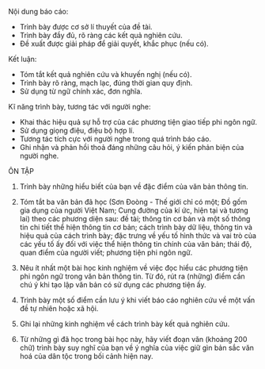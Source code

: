 Nội dung báo cáo:
- Trình bày được cơ sở lí thuyết của đề tài.
- Trình bày đầy đủ, rõ ràng các kết quả nghiên cứu.
- Đề xuất được giải pháp để giải quyết, khắc phục (nếu có).

Kết luận:
- Tóm tắt kết quả nghiên cứu và khuyến nghị (nếu có).
- Trình bày rõ ràng, mạch lạc, đúng thời gian quy định.
- Sử dụng từ ngữ chính xác, đơn nghĩa.

Kĩ năng trình bày, tương tác với người nghe:
- Khai thác hiệu quả sự hỗ trợ của các phương tiện giao tiếp phi ngôn ngữ.
- Sử dụng giọng điệu, điệu bộ hợp lí.
- Tương tác tích cực với người nghe trong quá trình báo cáo.
- Ghi nhận và phản hồi thoả đáng những câu hỏi, ý kiến phản biện của người nghe.

ÔN TẬP

1. Trình bày những hiểu biết của bạn về đặc điểm của văn bản thông tin.

2. Tóm tắt ba văn bản đã học (Sơn Đoòng - Thế giới chỉ có một; Đồ gốm gia dụng của người Việt Nam; Cung đường của kí ức, hiện tại và tương lai) theo các phương diện sau: đề tài; thông tin cơ bản và một số thông tin chi tiết thể hiện thông tin cơ bản; cách trình bày dữ liệu, thông tin và hiệu quả của cách trình bày; đặc trưng về yếu tố hình thức và vai trò của các yếu tố ấy đối với việc thể hiện thông tin chính của văn bản; thái độ, quan điểm của người viết; phương tiện phi ngôn ngữ.

3. Nêu ít nhất một bài học kinh nghiệm về việc đọc hiểu các phương tiện phi ngôn ngữ trong văn bản thông tin. Từ đó, rút ra (những) điểm cần chú ý khi tạo lập văn bản có sử dụng các phương tiện ấy.

4. Trình bày một số điểm cần lưu ý khi viết báo cáo nghiên cứu về một vấn đề tự nhiên hoặc xã hội.

5. Ghi lại những kinh nghiệm về cách trình bày kết quả nghiên cứu.

6. Từ những gì đã học trong bài học này, hãy viết đoạn văn (khoảng 200 chữ) trình bày suy nghĩ của bạn về ý nghĩa của việc giữ gìn bản sắc văn hoá của dân tộc trong bối cảnh hiện nay.